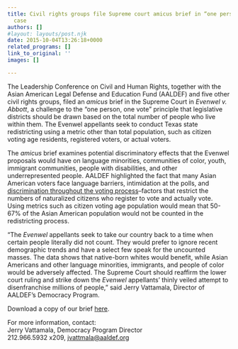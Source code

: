 ```yaml
---
title: Civil rights groups file Supreme court amicus brief in “one person, one vote”
  case
authors: []
#layout: layouts/post.njk
date: 2015-10-04T13:26:18+0000
related_programs: []
link_to_original: ''
images: []

---
```

The Leadership Conference on Civil and Human Rights, together with the Asian
American Legal Defense and Education Fund (AALDEF) and five other civil rights
groups, filed an _amicus_ brief in the Supreme Court in _Evenwel v. Abbott_, a
challenge to the “one person, one vote” principle that legislative districts
should be drawn based on the total number of people who live within them. The
Evenwel  appellants seek to conduct Texas state redistricting using a metric
other than total population, such as citizen voting age residents, registered
voters, or actual voters.

The _amicus_ brief examines potential discriminatory effects that the  Evenwel
proposals would have on language minorities, communities of color, youth,
immigrant communities, people with disabilities, and other underrepresented
people. AALDEF highlighted the fact that many Asian American voters face
language barriers, intimidation at the polls, and [discrimination throughout the
voting process](/uploads/pdf/2014AccessToDemocracyReport.pdf)–factors that
restrict the numbers of naturalized citizens who register to vote and actually
vote. Using metrics such as citizen voting age population would mean that 50-67%
of the Asian American population would not be counted in the redistricting
process.

“The _Evenwel_ appellants seek to take our country back to a time when certain
people literally did not count. They would prefer to ignore recent demographic
trends and have a select few speak for the uncounted masses. The data shows that
native-born whites would benefit, while Asian Americans and other language
minorities, immigrants, and people of color would be adversely affected. The
Supreme Court should reaffirm the lower court ruling and strike down the
_Evenwel_ appellants’ thinly veiled attempt to disenfranchise millions of
people,” said Jerry Vattamala, Director of AALDEF’s Democracy Program.

Download a copy of our brief [here](/uploads/pdf/Evenwel.pdf).

For more information, contact:  
Jerry Vattamala, Democracy Program Director  
212\.966.5932 x209, jvattmala@aaldef.org